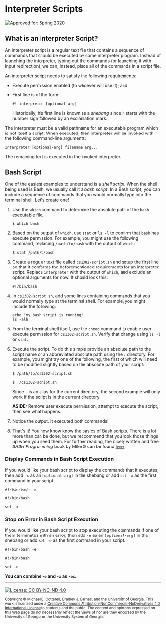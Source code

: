 # Interpreter Scripts

![Approved for: Spring 2020](https://img.shields.io/badge/Approved%20for-Spring%202020-blue)

## What is an Interpreter Script?

An interpreter script is a regular text file that contains a sequence of commands
that should be executed by some interpreter program. Instead of launching the
interpreter, typing out the commands (or launching it with input redirection), 
we can, instead, place all of the commands in a script file. 

An interpreter script needs to satisfy the following requirements:
* Execute permission enabled (to whoever will use it); and 
* First line is of the form:

  ```
  #! interpreter [optional-arg]
  ```
  
  Historically, his first line is known as a _shebang_ since it starts with
  the number sign followed by an exclamation mark.

The interpreter must be a valid pathname for an executable program which is not 
itself a script. When executed, then interpreter will be invoked with the following
command-line arguments:

```
interpreter [optional-arg] filename arg...
```

The remaining text is executed in the invoked interpreter.

## Bash Script

One of the easiest examples to understand is a _shell script_. When the
shell being used is Bash, we usually call it a _bash script_. In a Bash script,
you can include a sequence of commands that you would normally type into the
terminal shell. Let's create one!

1. Use the `which` command to determine the absolute path of the `bash`
   executable file.
   
   ```
   $ which bash
   ```
   
1. Based on the output of `which`, use `stat` or `ls -l` to confirm that
   `bash` has execute permission. For example, you might use the following
   command, replacing `/path/to/bash` with the output of `which`:
   
   ```
   $ stat /path/t/bash
   ```
   
1. Create a regular text file called `cs1302-script.sh` and setup the first
   line so that it conforms the beforementioned requirements for an
   interpreter script. Replace `interpreter` with the output of `which`,
   and exclude an optional arguments for now. It should look this:

   ```
   #!/bin/bash
   ```
   
1. In `cs1302-script.sh`, add some lines containing commands that you 
   would normally type at the terminal shell. For example, you might 
   include the following:

   ```
   echo "my bash script is running"
   ls -alh
   ```
   
1. From the terminal shell itself, use the `chmod` command to enable
   user execute permission for `cs1302-script.sh`. Verify that change
   using `ls -l` or `stat`.
   
1. Execute the script. To do this simple provide an absolute path to
   the script name or an abbreviated absolute path using the `.`
   directory. For example, you might try one of the following, the
   first of which will need to be modified slightly based on the
   absolute path of your script:
   
   ```
   $ /path/to/cs1302-script.sh
   ```
   
   ```
   $ ./cs1302-script.sh
   ```
   
   Since `.` is an alias for the current directory, the second example
   will only work if the script is in the current directory.
   
   **ASIDE:** Remove user execute permission, attempt to execute
   the script, then see what happens.
 
 1. Notice the output. It executed both commands!
 
 1. That's it! You now know know the basics of Bash scripts. There is a lot
    more than can be done, but we reccommend that you look those things
    up when you need them. For further reading, the nicely written and free
    _BASH Programming_ book by Mike G can be found 
    [here](http://tldp.org/HOWTO/Bash-Prog-Intro-HOWTO.html).
 
### Display Commands in Bash Script Execution

If you would like your bash script to display the commands that it
executes, then add `-x` as an `[optional-arg]` in the shebang or
add `set -x` as the first command in your script.

```
#!/bin/bash -x
```
   
```
#!/bin/bash
  
set -x
```

### Stop on Error in Bash Script Execution

If you would like your bash script to stop executing the commands if one
of them terminates with an error, then add `-e` as an `[optional-arg]` 
in the shebang or add `set -e` as the first command in your script.

```
#!/bin/bash -e
```
   
```
#!/bin/bash
  
set -e
```

**You can combine `-e` and `-x` as `-ex`.**

<hr/>

[![License: CC BY-NC-ND 4.0](https://img.shields.io/badge/License-CC%20BY--NC--ND%204.0-lightgrey.svg)](http://creativecommons.org/licenses/by-nc-nd/4.0/)

<small>
Copyright &copy; Michael E. Cotterell, Bradley J. Barnes, and the University of Georgia.
This work is licensed under a <a rel="license" href="http://creativecommons.org/licenses/by-nc-nd/4.0/">Creative Commons Attribution-NonCommercial-NoDerivatives 4.0 International License</a> to students and the public.
The content and opinions expressed on this Web page do not necessarily reflect the views of nor are they endorsed by the University of Georgia or the University System of Georgia.
</small>

